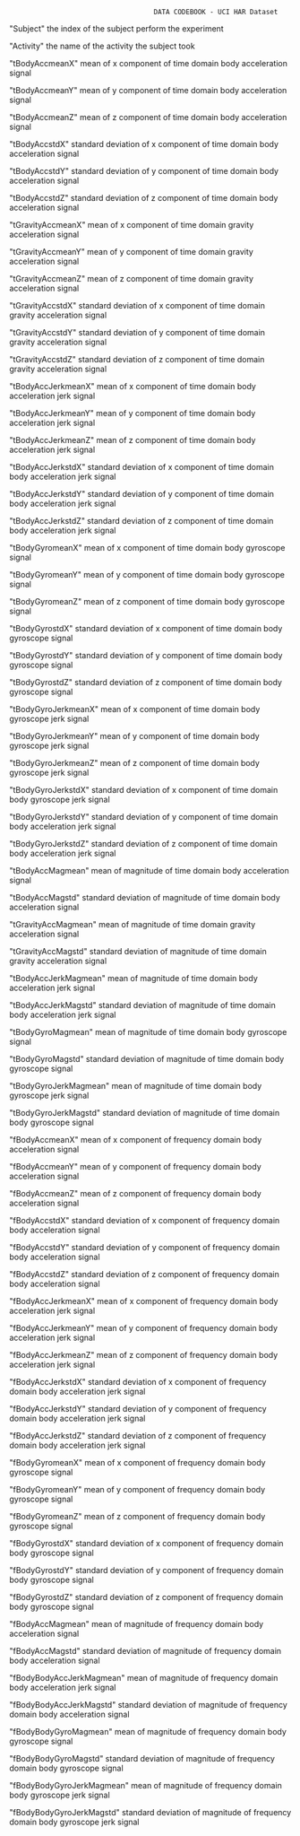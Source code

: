                                         DATA CODEBOOK - UCI HAR Dataset

"Subject"
    the index of the subject perform the experiment

"Activity"
	the name of the activity the subject took

"tBodyAccmeanX"
	mean of x component of time domain body acceleration signal

"tBodyAccmeanY"
	mean of y component of time domain body acceleration signal

"tBodyAccmeanZ"
	mean of z component of time domain body acceleration signal

"tBodyAccstdX"
	standard deviation of x component of time domain body acceleration signal

"tBodyAccstdY"
	standard deviation of y component of time domain body acceleration signal

"tBodyAccstdZ"
	standard deviation of z component of time domain body acceleration signal

"tGravityAccmeanX"
	mean of x component of time domain gravity acceleration signal

"tGravityAccmeanY"
	mean of y component of time domain gravity acceleration signal

"tGravityAccmeanZ"
	mean of z component of time domain gravity acceleration signal

"tGravityAccstdX"
	standard deviation of x component of time domain gravity acceleration signal

"tGravityAccstdY"
	standard deviation of y component of time domain gravity acceleration signal

"tGravityAccstdZ"
	standard deviation of z component of time domain gravity acceleration signal

"tBodyAccJerkmeanX"
	mean of x component of time domain body acceleration jerk signal

"tBodyAccJerkmeanY"
	mean of y component of time domain body acceleration jerk signal

"tBodyAccJerkmeanZ"
	mean of z component of time domain body acceleration jerk signal

"tBodyAccJerkstdX"
	standard deviation of x component of time domain body acceleration jerk signal

"tBodyAccJerkstdY"
	standard deviation of y component of time domain body acceleration jerk signal

"tBodyAccJerkstdZ"
	standard deviation of z component of time domain body acceleration jerk signal

"tBodyGyromeanX"
	mean of x component of time domain body gyroscope signal

"tBodyGyromeanY"
	mean of y component of time domain body gyroscope signal

"tBodyGyromeanZ"
	mean of z component of time domain body gyroscope signal

"tBodyGyrostdX"
	standard deviation of x component of time domain body gyroscope signal

"tBodyGyrostdY"
	standard deviation of y component of time domain body gyroscope signal

"tBodyGyrostdZ"
	standard deviation of z component of time domain body gyroscope signal

"tBodyGyroJerkmeanX"
	mean of x component of time domain body gyroscope jerk signal

"tBodyGyroJerkmeanY"
	mean of y component of time domain body gyroscope jerk signal

"tBodyGyroJerkmeanZ"
	mean of z component of time domain body gyroscope jerk signal

"tBodyGyroJerkstdX"
	standard deviation of x component of time domain body gyroscope jerk signal

"tBodyGyroJerkstdY"
	standard deviation of y component of time domain body acceleration jerk signal

"tBodyGyroJerkstdZ"
	standard deviation of z component of time domain body acceleration jerk signal

"tBodyAccMagmean"
	mean of magnitude of time domain body acceleration signal

"tBodyAccMagstd"
	standard deviation of magnitude of time domain body acceleration signal

"tGravityAccMagmean"
	mean of magnitude of time domain gravity acceleration signal

"tGravityAccMagstd"
	standard deviation of magnitude of time domain gravity acceleration signal

"tBodyAccJerkMagmean"
	mean of magnitude of time domain body acceleration jerk signal

"tBodyAccJerkMagstd"
	standard deviation of magnitude of time domain body acceleration jerk signal

"tBodyGyroMagmean"
	mean of magnitude of time domain body gyroscope signal

"tBodyGyroMagstd"
	standard deviation of magnitude of time domain body gyroscope signal

"tBodyGyroJerkMagmean"
	mean of magnitude of time domain body gyroscope jerk signal

"tBodyGyroJerkMagstd"
	standard deviation of magnitude of time domain body gyroscope signal

"fBodyAccmeanX"
	mean of x component of frequency domain body acceleration signal

"fBodyAccmeanY"
	mean of y component of frequency domain body acceleration signal

"fBodyAccmeanZ"
	mean of z component of frequency domain body acceleration signal

"fBodyAccstdX"
	standard deviation of x component of frequency domain body acceleration signal

"fBodyAccstdY"
	standard deviation of y component of frequency domain body acceleration signal

"fBodyAccstdZ"
	standard deviation of z component of frequency domain body acceleration signal

"fBodyAccJerkmeanX"
	mean of x component of frequency domain body acceleration jerk signal

"fBodyAccJerkmeanY"
	mean of y component of frequency domain body acceleration jerk signal

"fBodyAccJerkmeanZ"
	mean of z component of frequency domain body acceleration jerk signal

"fBodyAccJerkstdX"
	standard deviation of x component of frequency domain body acceleration jerk signal

"fBodyAccJerkstdY"
	standard deviation of y component of frequency domain body acceleration jerk signal

"fBodyAccJerkstdZ"
	standard deviation of z component of frequency domain body acceleration jerk signal

"fBodyGyromeanX"
	mean of x component of frequency domain body gyroscope signal

"fBodyGyromeanY"
	mean of y component of frequency domain body gyroscope signal

"fBodyGyromeanZ"
	mean of z component of frequency domain body gyroscope signal

"fBodyGyrostdX"
	standard deviation of x component of frequency domain body gyroscope signal

"fBodyGyrostdY"
	standard deviation of y component of frequency domain body gyroscope signal

"fBodyGyrostdZ"
	standard deviation of z component of frequency domain body gyroscope signal

"fBodyAccMagmean"
	mean of magnitude of frequency domain body acceleration signal

"fBodyAccMagstd"
	standard deviation of magnitude of frequency domain body acceleration signal

"fBodyBodyAccJerkMagmean"
	mean of magnitude of frequency domain body acceleration jerk signal

"fBodyBodyAccJerkMagstd"
	standard deviation of magnitude of frequency domain body acceleration signal

"fBodyBodyGyroMagmean"
	mean of magnitude of frequency domain body gyroscope signal

"fBodyBodyGyroMagstd"
	standard deviation of magnitude of frequency domain body gyroscope signal

"fBodyBodyGyroJerkMagmean"
	mean of magnitude of frequency domain body gyroscope jerk signal

"fBodyBodyGyroJerkMagstd"
	standard deviation of magnitude of frequency domain body gyroscope jerk signal
